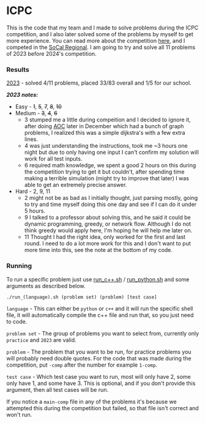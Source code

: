 # ICPC

This is the code that my team and I made to solve problems during the ICPC competition, and I also later solved some of the problems by myself to get more experience. You can read more about the competition [here](https://icpc.global/), and I competed in the [SoCal Regional](http://socalcontest.org/current/index.shtml). 
I am going to try and solve all 11 problems of 2023 before 2024's competition.

### Results

[2023](http://socalcontest.org/history/2023/SCICPC-2023-2024-PreliminaryResults.html) - solved 4/11 problems, placed 33/83 overall and 1/5 for our school.

**_2023 notes:_**

- Easy - ~~1~~, ~~5~~, ~~7~~, ~~8~~, ~~10~~
- Medium - ~~3~~, ~~4~~, ~~6~~
  + 3 stumped me a little during compeition and I decided to ignore it, after doing [AOC](https://adventofcode.com/2023) later in December which had a bunch of graph problems, I realized this was a simple dijkstra's with a few extra lines.
  + 4 was just understanding the instructions, took me ~3 hours one night but due to only having one input I can't confirm my solution will work for all test inputs.
  + 6 required math knowledge, we spent a good 2 hours on this during the competition trying to get it but couldn't, after spending time making a terrible simulation (might try to improve that later) I was able to get an extremely precise answer.
- Hard - 2, 9, 11
  + 2 might not be as bad as I initially thought, just parsing mostly, going to try and time myself doing this one day and see if I can do it under 5 hours.
  + 9 I talked to a professor about solving this, and he said it could be dynamic programming, greedy, or network flow. Although I do not think greedy would apply here, I'm hoping he will help me later on.
  + 11 Thought I had the right idea, only worked for the first and last round. I need to do a lot more work for this and I don't want to put more time into this, see the note at the bottom of my code.

### Running

To run a specific problem just use [run_c++.sh](./run_c++.sh) / [run_python.sh](./run_python.sh) and some arguments as described below.

```
./run_(language).sh (problem set) (problem) [test case]
```
`language` - This can either be `python` or `c++` and it will run the specific shell file, it will automatically compile the c++ file and run that, so you just need to code.

`problem set` - The group of problems you want to select from, currently only `practice` and `2023` are valid.

`problem` - The problem that you want to be run, for practice problems you will probably need double quotes. For the code that was made during the competition, put `-comp` after the number for example `1-comp`.

`test case` - Which test case you want to run, most will only have 2, some only have 1, and some have 3. This is optional, and if you don't provide this argument, then all test cases will be run.

If you notice a `main-comp` file in any of the problems it's because we attempted this during the competition but failed, so that file isn't correct and won't run.
